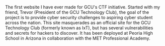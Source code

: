 The first website I have ever made for GCU's CTF initiative.
Started with my friend, Trevor (President of the GCU Technology Club), the goal of the project is to provide cyber security challenges to aspiring cyber student across the nation.
This site masquerades as an official site for the GCU Technology Club (formerly known as IxT), but has several vulnerabilities and secrets for hackers to discover.
It has been deployed at Peoria High School in Arizona in collaboration with the MET Professional Academy.
